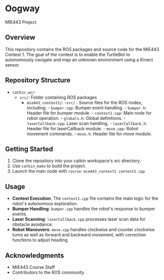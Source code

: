 # Oogway
MIE443 Project

## Overview
This repository contains the ROS packages and source code for the MIE443 Contest 1. The goal of the contest is to enable the TurtleBot to autonomously navigate and map an unknown environment using a Kinect sensor.

## Repository Structure
- `catkin_ws/`:
  - `src/`: Folder containing ROS packages
      - `mie443_contest1/`:
          -`src/` : Source files for the ROS nodes, including:
            - `bumper.cpp`: Bumper event handling.
            - `bumper.h`: Header file for bumper module.
            - `contest1.cpp`: Main node for robot operation.
            - `globals.h`: Global definitions.
            - `laserCallback.cpp`: Laser scan handling.
            - `laserCallback.h`: Header file for laserCallback module.
            - `move.cpp`: Robot movement commands.
            - `move.h`: Header file for move module.
        
## Getting Started
1. Clone the repository into your catkin workspace's src directory.
2. Use `catkin_make` to build the project.
3. Launch the main node with `rosrun mie443_contest1 contest1.cpp`

## Usage
- **Contest Execution**: The `contest1.cpp` file contains the main logic for the robot's autonomous exploration.
- **Bumper Handling**: `bumper.cpp` handles the robot's response to bumper events.
- **Laser Scanning**: `laserCallback.cpp` processes laser scan data for obstacle avoidance.
- **Robot Maneuvers**: `move.cpp` handles clockwise and counter clockwise turns as well as forward and backward movement, with correction functions to adjust heading.

## Acknowledgments
- MIE443 Course Staff
- Contributors to the ROS community
